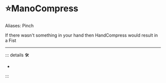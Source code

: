 # ⭐<labor>ManoCompress</motor>

Aliases: Pinch

If there wasn't something in your hand then HandCompress would result in a Fist

---

<!-- =================================================== -->
<!-- =================================================== -->
<!-- =================================================== -->
<!-- =================================================== -->
<!-- =================================================== -->
::: details 🛠

-

:::
